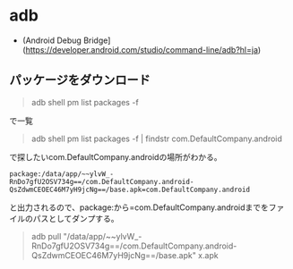 # adb

*  (Android Debug Bridge](https://developer.android.com/studio/command-line/adb?hl=ja)

## パッケージをダウンロード

> adb shell pm list packages -f

で一覧

> adb shell pm list packages -f | findstr com.DefaultCompany.android

で探したいcom.DefaultCompany.androidの場所がわかる。
```
package:/data/app/~~ylvW_-RnDo7gfU2OSV734g==/com.DefaultCompany.android-QsZdwmCEOEC46M7yH9jcNg==/base.apk=com.DefaultCompany.android
```
と出力されるので、package:から=com.DefaultCompany.androidまでをファイルのパスとしてダンプする。

> adb pull "/data/app/~~ylvW_-RnDo7gfU2OSV734g==/com.DefaultCompany.android-QsZdwmCEOEC46M7yH9jcNg==/base.apk" x.apk
